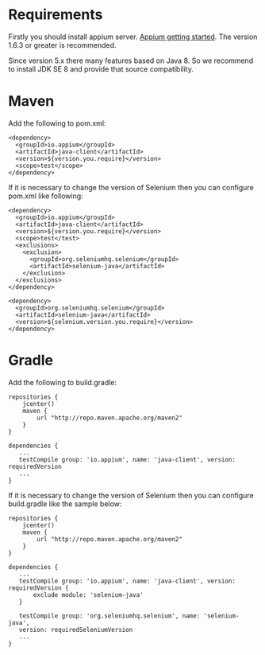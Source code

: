 # Requirements

Firstly you should install appium server. [Appium getting started](http://appium.io/docs/en/about-appium/intro/?lang=en#getting-started). The version 1.6.3 or greater is recommended.

Since version 5.x there many features based on Java 8. So we recommend to install JDK SE 8 and provide that source compatibility.

# Maven

Add the following to pom.xml:

```
<dependency>
  <groupId>io.appium</groupId>
  <artifactId>java-client</artifactId>
  <version>${version.you.require}</version>
  <scope>test</scope>
</dependency>
```

If it is necessary to change the version of Selenium then you can configure pom.xml like following:

```
<dependency>
  <groupId>io.appium</groupId>
  <artifactId>java-client</artifactId>
  <version>${version.you.require}</version>
  <scope>test</test>
  <exclusions>
    <exclusion>
      <groupId>org.seleniumhq.selenium</groupId>
      <artifactId>selenium-java</artifactId>
    </exclusion>
  </exclusions>
</dependency>

<dependency>
  <groupId>org.seleniumhq.selenium</groupId>
  <artifactId>selenium-java</artifactId>
  <version>${selenium.version.you.require}</version>
</dependency>
```

# Gradle

Add the following to build.gradle:

```
repositories {
    jcenter()
    maven {
        url "http://repo.maven.apache.org/maven2"
    }
}

dependencies {
   ...
   testCompile group: 'io.appium', name: 'java-client', version: requiredVersion
   ...
}   
```

If it is necessary to change the version of Selenium then you can configure build.gradle like the sample below:

```
repositories {
    jcenter()
    maven {
        url "http://repo.maven.apache.org/maven2"
    }
}

dependencies {
   ...
   testCompile group: 'io.appium', name: 'java-client', version: requiredVersion {
       exclude module: 'selenium-java'
   }
   
   testCompile group: 'org.seleniumhq.selenium', name: 'selenium-java', 
   version: requiredSeleniumVersion
   ...
}   
```

